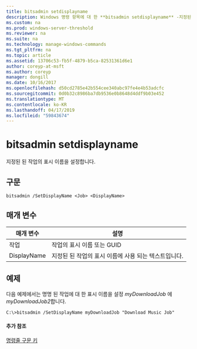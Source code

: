 ```yaml
---
title: bitsadmin setdisplayname
description: Windows 명령 항목에 대 한 **bitsadmin setdisplayname** -지정된 된 된 작업의 표시 이름을 가져오거나 설정 합니다.
ms.custom: na
ms.prod: windows-server-threshold
ms.reviewer: na
ms.suite: na
ms.technology: manage-windows-commands
ms.tgt_pltfrm: na
ms.topic: article
ms.assetid: 13706c53-fb5f-4879-b5ca-82531361d6e1
author: coreyp-at-msft
ms.author: coreyp
manager: dongill
ms.date: 10/16/2017
ms.openlocfilehash: d50cd2785e42b554cee340abc97fe4e4b53adcfc
ms.sourcegitcommit: 0d0b32c8986ba7db9536e0b8648d4ddf9b03e452
ms.translationtype: MT
ms.contentlocale: ko-KR
ms.lasthandoff: 04/17/2019
ms.locfileid: "59843674"
---
```

# <a name="bitsadmin-setdisplayname"></a>bitsadmin setdisplayname



지정된 된 작업의 표시 이름을 설정합니다.

## <a name="syntax"></a>구문

```
bitsadmin /SetDisplayName <Job> <DisplayName>
```

## <a name="parameters"></a>매개 변수

|매개 변수|설명|
|---------|-----------|
|작업|작업의 표시 이름 또는 GUID|
|DisplayName|지정된 된 작업의 표시 이름에 사용 되는 텍스트입니다.|

## <a name="BKMK_examples"></a>예제

다음 예제에서는 명명 된 작업에 대 한 표시 이름을 설정 *myDownloadJob* 에 *myDownloadJob2*합니다.
```
C:\>bitsadmin /SetDisplayName myDownloadJob "Download Music Job"
```

#### <a name="additional-references"></a>추가 참조

[명령줄 구문 키](command-line-syntax-key.md)